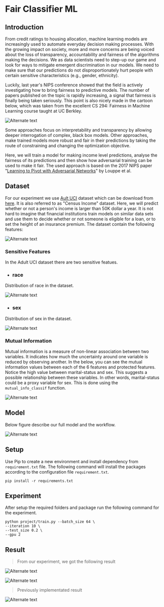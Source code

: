 # Fair Classifier ML

## Introduction

From credit ratings to housing allocation, machine learning models are increasingly used to automate everyday decision making processes. With the growing impact on society, more and more concerns are being voiced about the loss of transparency, accountability and fairness of the algorithms making the decisions. We as data scientists need to step-up our game and look for ways to mitigate emergent discrimination in our models. We need to make sure that our predictions do not disproportionately hurt people with certain sensitive characteristics (e.g., gender, ethnicity).

Luckily, last year's NIPS conference showed that the field is actively investigating how to bring fairness to predictive models. The number of papers published on the topic is rapidly increasing, a signal that fairness is finally being taken seriously. This point is also nicely made in the cartoon below, which was taken from the excellent CS 294: Fairness in Machine Learning course taught at UC Berkley.

![Alternate text](/readme/fairness_plot.svg)

Some approaches focus on interpretability and transparency by allowing deeper interrogation of complex, black box models. Other approaches, make trained models more robust and fair in their predictions by taking the route of constraining and changing the optimization objective.

Here, we will train a model for making income level predictions, analyse the fairness of its predictions and then show how adversarial training can be used to make it fair. The used approach is based on the 2017 NIPS paper "[Learning to Pivot with Adversarial Networks](https://papers.nips.cc/paper/2017/hash/48ab2f9b45957ab574cf005eb8a76760-Abstract.html)" by Louppe et al.

## Dataset

For our experiment we use [Ault UCI](https://archive.ics.uci.edu/ml/datasets/Adult) dataset which can be download from [here](https://archive.ics.uci.edu/ml/machine-learning-databases/adult/). It is also referred to as "Census Income" dataset. Here, we will predict whether or not a person's income is larger than 50K dollar a year. It is not hard to imagine that financial institutions train models on similar data sets and use them to decide whether or not someone is eligible for a loan, or to set the height of an insurance premium. The dataset contain the following features:

![Alternate text](/readme/datasetDes.jpeg)

### Sensitive Features

In the Adult UCI dataset there are two sensitive featues.

- ### race

Distribution of race in the dataset.

![Alternate text](/readme/race%20distribution.png)

- ### sex

Distribution of sex in the dataset.

![Alternate text](/readme/gender%20distribution.png)

### Mutual Information

Mutual information is a measure of non-linear association between two variables. It indicates how much the uncertainty around one variable is reduced by observing another. In the below, you can see the mutual information values between each of the 6 features and protected features. Notice the high value between marital-status and sex. This suggests a possible relationship between these variables. In other words, marital-status could be a proxy variable for sex. This is done using the `mutual_info_classif` function.

![Alternate text](/readme/MI.png)

## Model

Below figure describe our full model and the workflow.

![Alternate text](/readme/SAGAN.png)

## Setup

Use Pip to create a new environment and install dependency from `requirement.txt` file. The following command will install the packages according to the configuration file `requirement.txt`.

```
pip install -r requirements.txt
```

<!-- conda env create -n mlseed -f ./envs/conda_env.yml

conda activate mlseed

cd project -->

## Experiment

After setup the required folders and package run the following command for the experiment.

```
python project/train.py --batch_size 64 \
--iteration 10 \
--test_size 0.2 \
--gpu 2
```

## Result

>From our experiment, we got the following result

![Alternate text](/readme/best_metrics_new.jpg)

![Alternate text](/readme/adv.gif)

>Previously implementated result

![Alternate text](/readme/authors_new.png)
